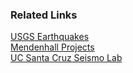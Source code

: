 ### Related Links
[USGS Earthquakes](https://www.usgs.gov/programs/earthquake-hazards)  
[Mendenhall Projects](https://www.usgs.gov/centers/mendenhall-research-fellowship-program/research-opportunities)  
[UC Santa Cruz Seismo Lab](https://seismo.sites.ucsc.edu/)  
